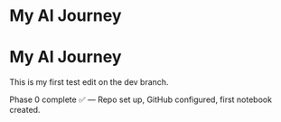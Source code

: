 # My AI Journey
# My AI Journey
This is my first test edit on the dev branch.

Phase 0 complete ✅ — Repo set up, GitHub configured, first notebook created.
